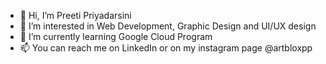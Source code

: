 - 👋 Hi, I’m Preeti Priyadarsini
- 👀 I’m interested in Web Development, Graphic Design and UI/UX design
- 🌱 I’m currently learning Google Cloud Program
- 📫 You can reach me on LinkedIn or on my instagram page @artbloxpp

<!---
PPriyadarsini/PPriyadarsini is a ✨ special ✨ repository because its `README.md` (this file) appears on your GitHub profile.
You can click the Preview link to take a look at your changes.
--->
